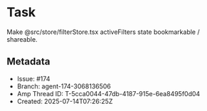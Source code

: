 # Task

Make @src/store/filterStore.tsx activeFilters state bookmarkable / shareable.

## Metadata

- Issue: #174
- Branch: agent-174-3068136506
- Amp Thread ID: T-5cca0044-47db-4187-915e-6ea8495f0d04
- Created: 2025-07-14T07:26:25Z
